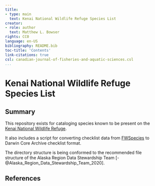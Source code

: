 ```yaml
---
title:
- type: main
  text: Kenai National Wildlife Refuge Species List
creator:
- role: author
  text: Matthew L. Bowser
rights: CC0
language: en-US
bibliography: README.bib
toc-title: 'Contents'
link-citations: true
csl: canadian-journal-of-fisheries-and-aquatic-sciences.csl
...
```


# Kenai National Wildlife Refuge Species List

## Summary

This repository exists for cataloging species known to be present on the [Kenai National Wildlife Refuge](https://www.fws.gov/refuge/kenai/ "Kenai National Wildlife Refuge"). 

It also includes a script for converting checklist data from [FWSpecies](https://ecos.fws.gov/ServCat/DownloadFile/163859 "FWSpecies User Guide Version 2.0") to Darwin Core Archive checklist format.

The directory structure is being conformed to the recommended file structure of the Alaska Region Data Stewardship Team [-@Alaska_Region_Data_Stewardship_Team_2020].

## References
